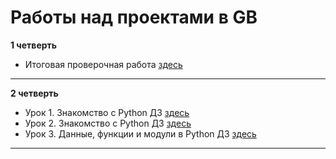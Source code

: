 Работы над проектами в GB
=========================

**1 четверть**

- Итоговая проверочная работа [здесь](Lesson%201)
_______________________________________________

**2 четверть**

- Урок 1. Знакомство с Python ДЗ [здесь](Lesson%202)
- Урок 2. Знакомство с Python ДЗ [здесь](Lesson%203)
- Урок 3. Данные, функции и модули в Python ДЗ [здесь](Lesson%204)
_________________
